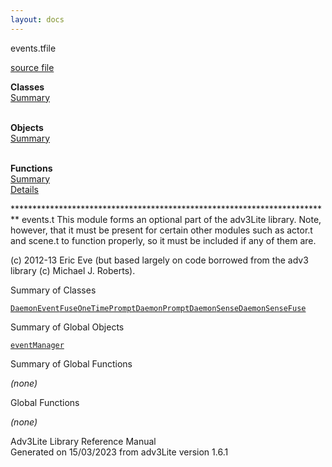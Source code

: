 ```yaml
---
layout: docs
---
```

<span class="title">events.t</span><span class="type">file</span>

[source file](../source/events.t.html)

**Classes**  
[Summary](#_ClassSummary_)  
 

**Objects**  
[Summary](#_ObjectSummary_)  
 

**Functions**  
[Summary](#_FunctionSummary_)  
[Details](#_Functions_)

<div class="fdesc">

\*\*\*\*\*\*\*\*\*\*\*\*\*\*\*\*\*\*\*\*\*\*\*\*\*\*\*\*\*\*\*\*\*\*\*\*\*\*\*\*\*\*\*\*\*\*\*\*\*\*\*\*\*\*\*\*\*\*\*\*\*\*\*\*\*\*\*\*\*\*\*\*\*
events.t This module forms an optional part of the adv3Lite library.
Note, however, that it must be present for certain other modules such as
actor.t and scene.t to function properly, so it must be included if any
of them are.

\(c\) 2012-13 Eric Eve (but based largely on code borrowed from the adv3
library (c) Michael J. Roberts).

</div>

<span id="_ClassSummary_"></span>

<div class="mjhd">

<span class="hdln">Summary of Classes</span>  

</div>

[`Daemon`](../object/Daemon.html)[`Event`](../object/Event.html)[`Fuse`](../object/Fuse.html)[`OneTimePromptDaemon`](../object/OneTimePromptDaemon.html)[`PromptDaemon`](../object/PromptDaemon.html)[`SenseDaemon`](../object/SenseDaemon.html)[`SenseFuse`](../object/SenseFuse.html)
<span id="_ObjectSummary_"></span>

<div class="mjhd">

<span class="hdln">Summary of Global Objects</span>  

</div>

[`eventManager`](../object/eventManager.html)
<span id="FunctionSummary_"></span>

<div class="mjhd">

<span class="hdln">Summary of Global Functions</span>  

</div>

*(none)* <span id="_Functions_"></span>

<div class="mjhd">

<span class="hdln">Global Functions</span>  

</div>

*(none)*

<div class="ftr">

Adv3Lite Library Reference Manual  
Generated on 15/03/2023 from adv3Lite version 1.6.1

</div>
